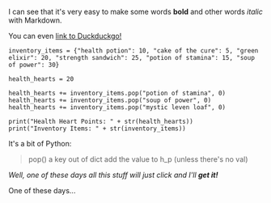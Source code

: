I can see that it's very easy to make some words **bold** and other words *italic* with Markdown.

You can even [link to Duckduckgo!](https://html.duckduckgo.com)

    inventory_items = {"health potion": 10, "cake of the cure": 5, "green elixir": 20, "strength sandwich": 25, "potion of stamina": 15, "soup of power": 30}
    
    health_hearts = 20
    
    health_hearts += inventory_items.pop("potion of stamina", 0)
    health_hearts += inventory_items.pop("soup of power", 0)
    health_hearts += inventory_items.pop("mystic leven loaf", 0)
    
    print("Health Heart Points: " + str(health_hearts))
    print("Inventory Items: " + str(inventory_items))

It's a bit of Python:

> pop() a key out of dict
> add the value to h_p
> (unless there's no val)

_Well, one of these days all this stuff will just click and I'll **get it!**_

One of these days...